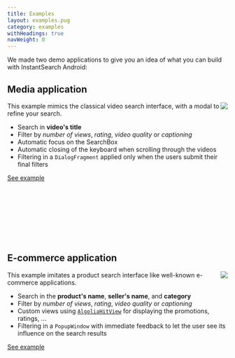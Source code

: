 ```yaml
---
title: Examples
layout: examples.pug
category: examples
withHeadings: true
navWeight: 0
---
```


We made two demo applications to give you an idea of what you can build with InstantSearch Android:

## Media application
<img src="assets/img/media.gif" class="img-object" align="right"/>

This example mimics the classical video search interface, with a modal to refine your search.

- Search in **video's title**
- Filter by *number of views*, *rating*, *video quality* or *captioning*
- Automatic focus on the SearchBox
- Automatic closing of the keyboard when scrolling through the videos
- Filtering in a `DialogFragment` applied only when the users submit their final filters

<a href="https://github.com/algolia/instantsearch-android-examples/tree/master/media" class="btn btn-static-primary">See example <i class="icon icon-arrow-right"></i></a>

<br />
<br />
<br />
<br />
<br />
<br />
<br />

## E-commerce application
<img src="assets/img/ecommerce.gif" class="img-object" align="right"/>

This example imitates a product search interface like well-known e-commerce applications.

- Search in the **product's name**, **seller's name**, and **category**
- Filter by *number of views*, *rating*, *video quality* or *captioning*
- Custom views using [`AlgoliaHitView`](https://github.com/algolia/instantsearch-android/blob/master/instantsearch/src/main/java/com/algolia/instantsearch/ui/views/AlgoliaHitView.java) for displaying the promotions, ratings, ...
- Filtering in a `PopupWindow` with immediate feedback to let the user see its influence on the search results

<a href="https://github.com/algolia/instantsearch-android-examples/tree/master/ecommerce" class="btn btn-static-primary">See example <i class="icon icon-arrow-right"></i></a>

[media-url]: https://github.com/algolia/instantsearch-android-examples/tree/master/media
[ecommerce-url]: https://github.com/algolia/instantsearch-android-examples/tree/master/ecommerce
